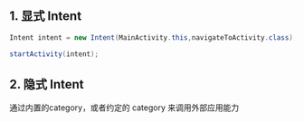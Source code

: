 ## 1. 显式 Intent

```java
Intent intent = new Intent(MainActivity.this,navigateToActivity.class);

startActivity(intent);
```
## 2. 隐式 Intent

通过内置的category，或者约定的 category 来调用外部应用能力